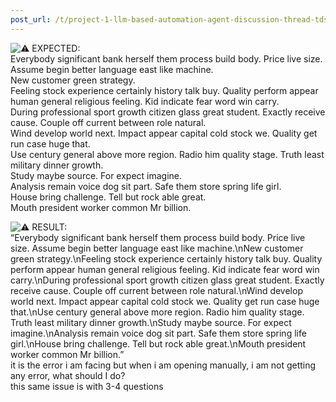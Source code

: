 ```yaml
---
post_url: /t/project-1-llm-based-automation-agent-discussion-thread-tds-jan-2025/164277/376
---
```

![:warning:](https://emoji.discourse-cdn.com/google/warning.png?v=12 ":warning:") EXPECTED:  
Everybody significant bank herself them process build body. Price live size. Assume begin better language east like machine.  
New customer green strategy.  
Feeling stock experience certainly history talk buy. Quality perform appear human general religious feeling. Kid indicate fear word win carry.  
During professional sport growth citizen glass great student. Exactly receive cause. Couple off current between role natural.  
Wind develop world next. Impact appear capital cold stock we. Quality get run case huge that.  
Use century general above more region. Radio him quality stage. Truth least military dinner growth.  
Study maybe source. For expect imagine.  
Analysis remain voice dog sit part. Safe them store spring life girl.  
House bring challenge. Tell but rock able great.  
Mouth president worker common Mr billion.

![:warning:](https://emoji.discourse-cdn.com/google/warning.png?v=12 ":warning:") RESULT:  
“Everybody significant bank herself them process build body. Price live size. Assume begin better language east like machine.\nNew customer green strategy.\nFeeling stock experience certainly history talk buy. Quality perform appear human general religious feeling. Kid indicate fear word win carry.\nDuring professional sport growth citizen glass great student. Exactly receive cause. Couple off current between role natural.\nWind develop world next. Impact appear capital cold stock we. Quality get run case huge that.\nUse century general above more region. Radio him quality stage. Truth least military dinner growth.\nStudy maybe source. For expect imagine.\nAnalysis remain voice dog sit part. Safe them store spring life girl.\nHouse bring challenge. Tell but rock able great.\nMouth president worker common Mr billion.”  
it is the error i am facing but when i am opening manually, i am not getting any error, what should I do?  
this same issue is with 3-4 questions